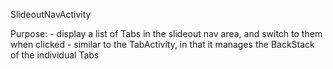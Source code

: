 SlideoutNavActivity

Purpose:
	- display a list of Tabs in the slideout nav area, and switch to them when clicked
	- similar to the TabActivity, in that it manages the BackStack of the individual Tabs